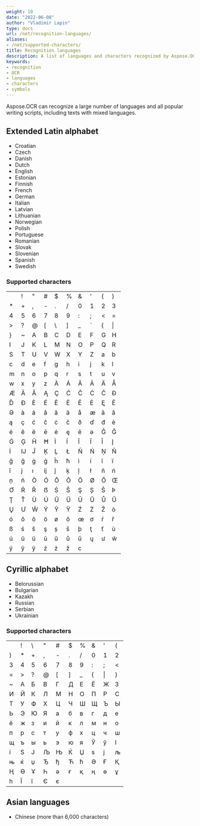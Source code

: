 ```yaml
---
weight: 10
date: "2022-06-08"
author: "Vladimir Lapin"
type: docs
url: /net/recognition-languages/
aliases:
- /net/supported-characters/
title: Recognition languages
description: A list of languages and characters recognized by Aspose.OCR.
keywords:
- recognition
- OCR
- languages
- characters
- symbols
---
```


Aspose.OCR can recognize a large number of languages and all popular writing scripts, including texts with mixed languages.

## Extended Latin alphabet

- Croatian
- Czech
- Danish
- Dutch
- English
- Estonian
- Finnish
- French
- German
- Italian
- Latvian
- Lithuanian
- Norwegian
- Polish
- Portuguese
- Romanian
- Slovak
- Slovenian
- Spanish
- Swedish

### Supported characters

|       |       |       |       |       |       |       |       |       |       |
| ----- | ----- | ----- | ----- | ----- | ----- | ----- | ----- | ----- | ----- |
|       |   !   |   "   |   #   |   $   |   %   |   &   |   '   |   (   |   )   |
|   *   |   +   |   ,   |   -   |   .   |   /   |   0   |   1   |   2   |   3   |
|   4   |   5   |   6   |   7   |   8   |   9   |   :   |   ;   |   <   |   =   |
|   >   |   ?   |   @   |   [   |   \   |   ]   |   _   |  \`   |   {   |  \|   |
|   }   |   ~   |   A   |   B   |   C   |   D   |   E   |   F   |   G   |   H   |
|   I   |   J   |   K   |   L   |   M   |   N   |   O   |   P   |   Q   |   R   |
|   S   |   T   |   U   |   V   |   W   |   X   |   Y   |   Z   |   a   |   b   |
|   c   |   d   |   e   |   f   |   g   |   h   |   i   |   j   |   k   |   l   |
|   m   |   n   |   o   |   p   |   q   |   r   |   s   |   t   |   u   |   v   |
|   w   |   x   |   y   |   z   |   À   |   Á   |   Â   |   Ã   |   Ä   |   Å   |
|   Æ   |   Ā   |   Ă   |   Ą   |   Ç   |   Ć   |   Ĉ   |   Ċ   |   Č   |   Ð   |
|   Ď   |   Đ   |   È   |   É   |   Ê   |   Ë   |   Ē   |   Ė   |   Ę   |   Ě   |
|   Ə   |   à   |   á   |   â   |   ã   |   ä   |   å   |   æ   |   ā   |   ă   |
|   ą   |   ç   |   ć   |   ĉ   |   ċ   |   č   |   ð   |   ď   |   đ   |   è   |
|   é   |   ê   |   ë   |   ē   |   ė   |   ę   |   ě   |   ə   |   Ĝ   |   Ğ   |
|   Ġ   |   Ģ   |   Ĥ   |   Ħ   |   Ì   |   Í   |   Î   |   Ï   |   Ī   |   Į   |
|   İ   |   Ĳ   |   Ĵ   |   Ķ   |   Ļ   |   Ł   |   Ñ   |   Ń   |   Ņ   |   Ň   |
|   ĝ   |   ğ   |   ġ   |   ģ   |   ĥ   |   ħ   |   ì   |   í   |   î   |   ï   |
|   ī   |   į   |   ı   |   ĳ   |   ĵ   |   ķ   |   ļ   |   ł   |   ñ   |   ń   |
|   ņ   |   ň   |   Ò   |   Ó   |   Ô   |   Õ   |   Ö   |   Ø   |   Ő   |   Œ   |
|   Ơ   |   Ŕ   |   Ř   |   ẞ   |   Ś   |   Ŝ   |   Ş   |   Ș   |   Š   |   Þ   |
|   Ţ   |   Ť   |   Ù   |   Ú   |   Û   |   Ü   |   Ū   |   Ŭ   |   Ů   |   Ű   |
|   Ų   |   Ư   |   Ŵ   |   Ý   |   Ŷ   |   Ÿ   |   Ź   |   Ż   |   Ž   |   ò   |
|   ó   |   ô   |   õ   |   ö   |   ø   |   ő   |   œ   |   ơ   |   ŕ   |   ř   |
|   ß   |   ś   |   ŝ   |   ş   |   ș   |   š   |   þ   |   ţ   |   ť   |   ù   |
|   ú   |   û   |   ü   |   ū   |   ŭ   |   ů   |   ű   |   ų   |   ư   |   ŵ   |
|   ý   |   ŷ   |   ÿ   |   ź   |   ż   |   ž   |   c   |

## Cyrillic alphabet

- Belorussian
- Bulgarian
- Kazakh
- Russian
- Serbian
- Ukrainian

### Supported characters

|       |       |       |       |       |       |       |       |       |       |
| ----- | ----- | ----- | ----- | ----- | ----- | ----- | ----- | ----- | ----- |
|       |   !   |   \   |   "   |   #   |   $   |   %   |   &   |   '   |   (   |
|   )   |   *   |   +   |   ,   |   -   |   .   |   /   |   0   |   1   |   2   |
|   3   |   4   |   5   |   6   |   7   |   8   |   9   |   :   |   ;   |   <   |
|   =   |   >   |   ?   |   @   |   [   |   ]   |   _   |   {   |  \|   |   }   |
|   ~   |   А   |   Б   |   В   |   Г   |   Д   |   Е   |   Ё   |   Ж   |   З   |
|   И   |   Й   |   К   |   Л   |   М   |   Н   |   О   |   П   |   Р   |   С   |
|   Т   |   У   |   Ф   |   Х   |   Ц   |   Ч   |   Ш   |   Щ   |   Ъ   |   Ы   |
|   Ь   |   Э   |   Ю   |   Я   |   а   |   б   |   в   |   г   |   д   |   е   |
|   ё   |   ж   |   з   |   и   |   й   |   к   |   л   |   м   |   н   |   о   |
|   п   |   р   |   с   |   т   |   у   |   ф   |   х   |   ц   |   ч   |   ш   |
|   щ   |   ъ   |   ы   |   ь   |   э   |   ю   |   я   |   Ў   |   ў   |   І   |
|   і   |   Ѕ   |   Ј   |   Љ   |   Њ   |   Ќ   |   Џ   |   ѕ   |   ј   |   љ   |
|   њ   |   ќ   |   џ   |   Ђ   |   ђ   |   Ћ   |   ћ   |   Ә   |   Ғ   |   Қ   |
|   Ң   |   Ө   |   Ұ   |   Һ   |   ә   |   ғ   |   қ   |   ң   |   ө   |   ұ   |
|   һ   |   Ї   |   ї   |   Є   |   є   |

## Asian languages

- Chinese (more than 6,000 characters)
